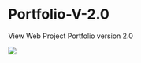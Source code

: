 # Portfolio-V-2.0
<p>View Web Project Portfolio version 2.0 
</p>
<img src="https://github.com/ahmadsyaifuddin-99/Portfolio-V-2.0/assets/77381720/d2fd4e28-18c3-47cd-8ed7-9415dae2b128">

